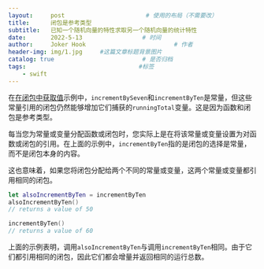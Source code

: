 ```yaml
---
layout:     post                       # 使用的布局（不需要改）
title:      闭包是参考类型
subtitle:   已知一个随机向量的特性求取另一个随机向量的统计特性
date:       2022-5-13                 # 时间
author:     Joker Hook                         # 作者
header-img: img/1.jpg     #这篇文章标题背景图片
catalog: true                         # 是否归档
tags:                                #标签
    - swift
---
```



在[在闭包中获取值](https://huangrunhua.github.io/2022/05/09/Capturing-Values/)示例中，`incrementBySeven`和`incrementByTen`是常量，但这些常量引用的闭包仍然能够增加它们捕获的`runningTotal`变量。这是因为函数和闭包是参考类型。

每当您为常量或变量分配函数或闭包时，您实际上是在将该常量或变量设置为对函数或闭包的引用。在上面的示例中，`incrementByTen`指的是闭包的选择是常量，而不是闭包本身的内容。

这也意味着，如果您将闭包分配给两个不同的常量或变量，这两个常量或变量都引用相同的闭包。
```swift
let alsoIncrementByTen = incrementByTen
alsoIncrementByTen()
// returns a value of 50

incrementByTen()
// returns a value of 60
```

上面的示例表明，调用`alsoIncrementByTen`与调用`incrementByTen`相同。由于它们都引用相同的闭包，因此它们都会增量并返回相同的运行总数。
